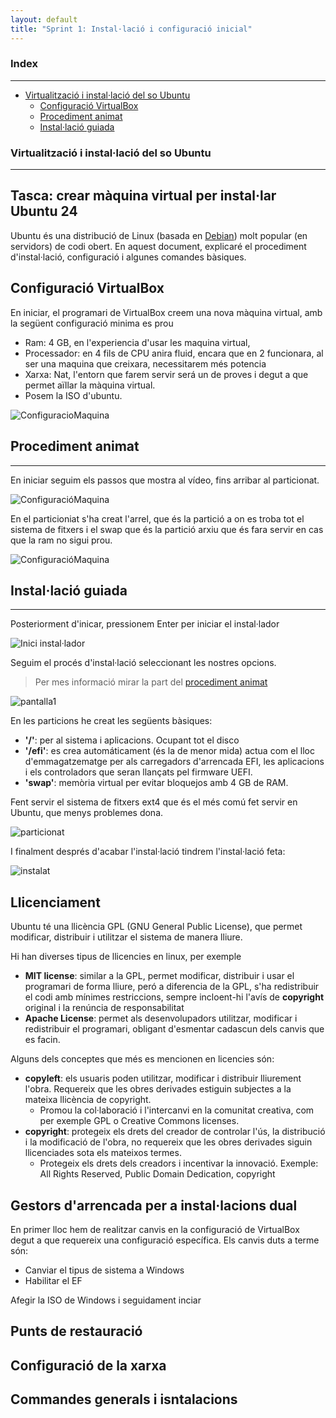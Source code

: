 ```yaml
---
layout: default
title: "Sprint 1: Instal·lació i configuració inicial"
---
```


### Index
---

- [Virtualització i instal·lació del so Ubuntu](#virtualització-i-installació-del-so-ubuntu)
    - [Configuració VirtualBox](#configuració-virtualbox)
    - [Procediment animat](#procediment-animat)
    - [Instal·lació guiada](#installació-guiada)

### Virtualització i instal·lació del so Ubuntu
---

Tasca: crear màquina virtual per instal·lar Ubuntu 24
---

Ubuntu és una distribució de Linux (basada en [Debian](https://www.debian.org/index.ca.html)) molt popular (en servidors) de codi obert. En aquest document, explicaré el procediment d'instal·lació, configuració i algunes comandes bàsiques.

## Configuració VirtualBox
En iniciar, el programari de VirtualBox creem una nova màquina virtual, amb la següent configuració minima es prou
* Ram: 4 GB, en l'experiencia d'usar les maquina virtual, 
* Processador: en 4 fils de CPU anira fluid, encara que en 2 funcionara, al ser una maquina que creixara, necessitarem més potencia
* Xarxa: Nat, l'entorn que farem servir será un de proves i degut a que permet aïllar la màquina virtual.
* Posem la ISO d'ubuntu.

![ConfiguracioMaquina](/images/sp1/ConfiguracioMaquina.png)

## Procediment animat

---

En iniciar seguim els passos que mostra al vídeo, fins arribar al particionat.

![ConfiguracióMaquina](/images/sp1/instalacioAnimada_1.gif)

En el particioniat s'ha creat l'arrel, que és la partició a on es troba tot el sistema de fitxers i el swap que és la partició arxiu que és fara servir en cas que la ram no sigui prou.

![ConfiguracióMaquina](/images/sp1/instalacioAnimada_2.gif)

## Instal·lació guiada
---

Posteriorment d'inicar, pressionem Enter per iniciar el instal·lador

![Inici instal·lador](/images/sp1/pressEnter.png)

Seguim el procés d'instal·lació seleccionant les nostres opcions.

> Per mes informació mirar la part del [procediment animat](#procediment-animat)

![pantalla1](/images/sp1/pantalla1.png)

En les particions he creat les següents bàsiques:
- **'/'**: per al sistema i aplicacions. Ocupant tot el disco
- **'/efi'**: es crea automáticament (és la de menor mida) actua com el lloc d'emmagatzematge per als carregadors d'arrencada EFI, les aplicacions i els controladors que seran llançats pel firmware UEFI.
- **'swap'**: memòria virtual per evitar bloquejos amb 4 GB de RAM.  

Fent servir el sistema de fitxers ext4 que és el més comú fet servir en Ubuntu, que menys problemes dona.

![particionat](/images/sp1/particionat.png)


I finalment després d'acabar l'instal·lació tindrem l'instal·lació feta:

![instalat](/images/sp1/instalat.png)
## Llicenciament
Ubuntu té una llicència GPL (GNU General Public License), que permet modificar, distribuir i utilitzar el sistema de manera lliure.

Hi han diverses tipus de llicencies en linux, per exemple
- **MIT license**: similar a la GPL, permet modificar, distribuir i usar el programari de forma lliure, peró a diferencia de la GPL, s'ha redistribuir el codi amb mínimes restriccions, sempre incloent-hi l'avís de **copyright** original i la renúncia de responsabilitat
- **Apache License**: permet als desenvolupadors utilitzar, modificar i redistribuir el programari, obligant d'esmentar cadascun dels canvis que es facin.

Alguns dels conceptes que més es mencionen en licencies són:
- **copyleft**: els usuaris poden utilitzar, modificar i distribuir lliurement l'obra. Requereix que les obres derivades estiguin subjectes a la mateixa llicència de copyright.
    * Promou la col·laboració i l'intercanvi en la comunitat creativa, com per exemple GPL o Creative Commons licenses.
- **copyright**: protegeix els drets del creador de controlar l'ús, la distribució i la modificació de l'obra, no requereix que les obres derivades siguin llicenciades sota els mateixos termes.
    * Protegeix els drets dels creadors i incentivar la innovació. Exemple: All Rights Reserved, Public Domain Dedication, copyright
  
## Gestors d'arrencada per a instal·lacions dual
En primer lloc hem de realitzar canvis en la configuració de VirtualBox degut a que requereix una configuració específica.
Els canvis duts a terme són:
- Canviar el tipus de sistema a Windows
- Habilitar el EF

Afegir la ISO de Windows i seguidament inciar

## Punts de restauració
## Configuració de la xarxa
## Commandes generals i isntalacions
